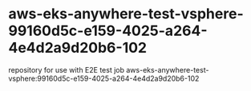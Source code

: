 # aws-eks-anywhere-test-vsphere-99160d5c-e159-4025-a264-4e4d2a9d20b6-102
repository for use with E2E test job aws-eks-anywhere-test-vsphere:99160d5c-e159-4025-a264-4e4d2a9d20b6-102

